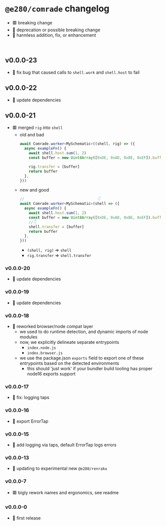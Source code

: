 
# `@e280/comrade` changelog
- 🟥 breaking change
- 🔶 deprecation or possible breaking change
- 🍏 harmless addition, fix, or enhancement

<br/>

## v0.0.0-23
- 🍏 fix bug that caused calls to `shell.work` and `shell.host` to fail

## v0.0.0-22
- 🍏 update dependencies

## v0.0.0-21
- 🟥 merged `rig` into `shell`
  - old and bad
    ```ts
    await Comrade.worker<MySchematic>((shell, rig) => ({
      async exampleFn() {
        await shell.host.sum(1, 2)
        const buffer = new Uint8Array([0xDE, 0xAD, 0xBE, 0xEF]).buffer

        rig.transfer = [buffer]
        return buffer
      },
    }))
    ```
  - new and good
    ```ts
    //                                 👇
    await Comrade.worker<MySchematic>(shell => ({
      async exampleFn() {
        await shell.host.sum(1, 2)
        const buffer = new Uint8Array([0xDE, 0xAD, 0xBE, 0xEF]).buffer
        //👇
        shell.transfer = [buffer]
        return buffer
      },
    }))
    ```
    - `(shell, rig)` => `shell`
    - `rig.transfer` => `shell.transfer`

### v0.0.0-20
- 🍏 update dependencies

### v0.0.0-19
- 🍏 update dependencies

### v0.0.0-18
- 🔶 reworked browser/node compat layer
  - we used to do runtime detection, and dynamic imports of node modules
  - now, we explicitly delineate separate entrypoints
    - `index.node.js`
    - `index.browser.js`
  - we use the package.json `exports` field to export one of these entrypoints based on the detected environments
    - this should 'just work' if your bundler build tooling has proper node16 exports support

### v0.0.0-17
- 🍏 fix: logging taps

### v0.0.0-16
- 🍏 export ErrorTap

### v0.0.0-15
- 🍏 add logging via taps, default ErrorTap logs errors

### v0.0.0-13
- 🔶 updating to experimental new `@e280/renraku`

### v0.0.0-7
- 🟥 bigly rework names and ergonomics, see readme

### v0.0.0-0
- 🍏 first release

